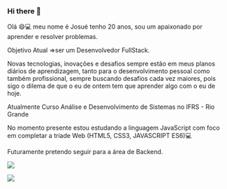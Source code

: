 ### Hi there 👋

Olá 😄💻 meu nome é Josué tenho 20 anos, sou um apaixonado por aprender e resolver problemas.

Objetivo Atual =>ser um Desenvolvedor FullStack.
  
  Novas tecnologias, inovações e desafios sempre estão em meus planos diários de aprendizagem, tanto para o desenvolvimento pessoal como também profissional, sempre buscando desafios cada vez maiores, pois sigo o dilema de que o eu de ontem tem que aprender algo com o eu de hoje.
  
Atualmente Curso Análise e Desenvolvimento de Sistemas no IFRS - Rio Grande

No momento presente estou estudando a linguagem JavaScript com foco em completar a tríade Web (HTML5, CSS3, JAVASCRIPT ES6)💻

Futuramente pretendo seguir para a área de Backend.

[![](https://img.shields.io/badge/Discord-7289DA?style=for-the-badge&logo=discord&logoColor=white)](facebook.com)

[![](https://img.shields.io/badge/Gmail-D14836?style=for-the-badge&logo=gmail&logoColor=white)](mailto:josue7mf@hotmail.com)
